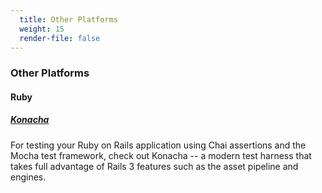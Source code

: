 ```yaml
---
  title: Other Platforms
  weight: 15
  render-file: false
---
```


### Other Platforms

#### Ruby

##### [Konacha](https://github.com/jfirebaugh/konacha)

For testing your Ruby on Rails application using Chai assertions 
and the Mocha test framework, check out Konacha -- a modern
test harness that takes full advantage of Rails 3 features such as the
asset pipeline and engines.
